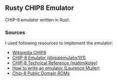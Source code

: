 Rusty CHIP8 Emulator
--------------------

CHIP-8 emulator written in Rust.

### Sources

I used following resources to implement the emulator:

 - [Wikipedia CHIP8](https://en.wikipedia.org/wiki/CHIP-8)
 - [CHIP-8 Emulator (@realemulator101)](http://www.emulator101.com/chip-8-emulator.html)
 - [CHIP‐8 Technical Reference (mattmikolay)](https://github.com/mattmikolay/chip-8/wiki/CHIP%E2%80%908-Technical-Reference)
 - [How to write an emulator (Laurence Muller)](http://www.multigesture.net/articles/how-to-write-an-emulator-chip-8-interpreter/)
 - [Chip-8 Public Domain ROMs](https://www.zophar.net/pdroms/chip8.html)
